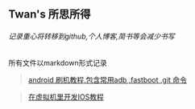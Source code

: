 ## Twan's 所思所得

###### 记录重心将转移到github,个人博客,简书等会减少书写

所有文件以markdown形式记录

> [android 刷机教程,包含常用adb ,fastboot ,git 命令](https://github.com/twangithub/TwanLib/blob/master/1\)%20android%E5%B8%B8%E7%94%A8%E5%91%BD%E4%BB%A4.md)

> [在虚拟机里开发IOS教程](https://github.com/twangithub/TwanLib/blob/master/ios%E5%BC%80%E5%8F%91%E7%AC%94%E8%AE%B0.md)

